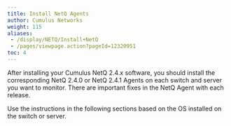 ```yaml
---
title: Install NetQ Agents
author: Cumulus Networks
weight: 115
aliases:
 - /display/NETQ/Install+NetQ
 - /pages/viewpage.action?pageId=12320951
toc: 4
---
```

After installing your Cumulus NetQ 2.4.x software, you should install the corresponding NetQ 2.4.0 or NetQ 2.4.1 Agents on each switch and server you want to monitor. There are important fixes in the NetQ Agent with each release.

Use the instructions in the following sections based on the OS installed on the switch or server.
